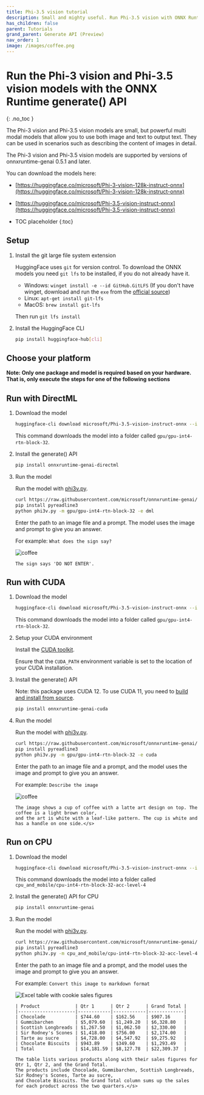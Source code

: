 ```yaml
---
title: Phi-3.5 vision tutorial
description: Small and mighty useful. Run Phi-3.5 vision with ONNX Runtime.
has_children: false
parent: Tutorials
grand_parent: Generate API (Preview)
nav_order: 1
image: /images/coffee.png
---
```


# Run the Phi-3 vision and Phi-3.5 vision models with the ONNX Runtime generate() API
{: .no_toc }

The Phi-3 vision and Phi-3.5 vision models are small, but powerful multi modal models that allow you to use both image and text to output text. They can be used in scenarios such as describing the content of images in detail.

The Phi-3 vision and Phi-3.5 vision models are supported by versions of onnxruntime-genai 0.5.1 and later.

You can download the models here:

* [https://huggingface.co/microsoft/Phi-3-vision-128k-instruct-onnx](https://huggingface.co/microsoft/Phi-3-vision-128k-instruct-onnx)
* [https://huggingface.co/microsoft/Phi-3.5-vision-instruct-onnx](https://huggingface.co/microsoft/Phi-3.5-vision-instruct-onnx)


* TOC placeholder
{:toc}

## Setup

1. Install the git large file system extension

   HuggingFace uses `git` for version control. To download the ONNX models you need `git lfs` to be installed, if you do not already have it.

   * Windows: `winget install -e --id GitHub.GitLFS` (If you don't have winget, download and run the `exe` from the [official source](https://docs.github.com/en/repositories/working-with-files/managing-large-files/installing-git-large-file-storage?platform=windows))
   * Linux: `apt-get install git-lfs`
   * MacOS: `brew install git-lfs`

   Then run `git lfs install`

2. Install the HuggingFace CLI

   ```bash
   pip install huggingface-hub[cli]
   ```

## Choose your platform
 
**Note: Only one package and model is required based on your hardware. That is, only execute the steps for one of the following sections**


## Run with DirectML

1. Download the model

   ```bash
   huggingface-cli download microsoft/Phi-3.5-vision-instruct-onnx --include gpu/gpu-int4-rtn-block-32/* --local-dir .
   ```

   This command downloads the model into a folder called `gpu/gpu-int4-rtn-block-32`.

2. Install the generate() API

   ```bash
   pip install onnxruntime-genai-directml
   ```

3. Run the model

   Run the model with [phi3v.py](https://github.com/microsoft/onnxruntime-genai/blob/main/examples/python/phi3v.py).

   ```bash
   curl https://raw.githubusercontent.com/microsoft/onnxruntime-genai/main/examples/python/phi3v.py -o phi3v.py
   pip install pyreadline3
   python phi3v.py -m gpu/gpu-int4-rtn-block-32 -e dml
   ```

   Enter the path to an image file and a prompt. The model uses the image and prompt to give you an answer.

   For example: `What does the sign say?`

   ![coffee](../../../images/nashville.jpg)

   ```
   The sign says 'DO NOT ENTER'.
   ```

## Run with CUDA

1. Download the model

   ```bash
   huggingface-cli download microsoft/Phi-3.5-vision-instruct-onnx --include gpu/gpu-int4-rtn-block-32/* --local-dir .
   ```
   
   This command downloads the model into a folder called `gpu/gpu-int4-rtn-block-32`.

2. Setup your CUDA environment

   Install the [CUDA toolkit](https://developer.nvidia.com/cuda-toolkit-archive).

   Ensure that the `CUDA_PATH` environment variable is set to the location of your CUDA installation.


3. Install the generate() API

   Note: this package uses CUDA 12. To use CUDA 11, you need to [build and install from source](../howto/build-from-source.md).

   ```bash
   pip install onnxruntime-genai-cuda
   ```

4. Run the model

   Run the model with [phi3v.py](https://github.com/microsoft/onnxruntime-genai/blob/main/examples/python/phi3v.py).

   ```bash
   curl https://raw.githubusercontent.com/microsoft/onnxruntime-genai/main/examples/python/phi3v.py -o phi3v.py
   pip install pyreadline3
   python phi3v.py -m gpu/gpu-int4-rtn-block-32 -e cuda
   ```

   Enter the path to an image file and a prompt, and the model uses the image and prompt to give you an answer.

   For example: `Describe the image`

   ![coffee](../../../images/coffee.png)

   ```
   The image shows a cup of coffee with a latte art design on top. The coffee is a light brown color,
   and the art is white with a leaf-like pattern. The cup is white and has a handle on one side.</s>
   ```

## Run on CPU

1. Download the model

   ```bash
   huggingface-cli download microsoft/Phi-3.5-vision-instruct-onnx --include cpu_and_mobile/cpu-int4-rtn-block-32-acc-level-4/* --local-dir .
   ```

   This command downloads the model into a folder called `cpu_and_mobile/cpu-int4-rtn-block-32-acc-level-4`

2. Install the generate() API for CPU
   
   ```bash
   pip install onnxruntime-genai
   ```

3. Run the model

   Run the model with [phi3v.py](https://github.com/microsoft/onnxruntime-genai/blob/main/examples/python/phi3v.py).

   ```bash
   curl https://raw.githubusercontent.com/microsoft/onnxruntime-genai/main/examples/python/phi3v.py -o phi3v.py
   pip install pyreadline3
   python phi3v.py -m cpu_and_mobile/cpu-int4-rtn-block-32-acc-level-4 -e cpu
   ```

   Enter the path to an image file and a prompt, and the model uses the image and prompt to give you an answer.

   For example: `Convert this image to markdown format`

   ![Excel table with cookie sales figures](../../../images/table.png)

   ```
   | Product             | Qtr 1      | Qtr 2      | Grand Total |
   |---------------------|------------|------------|-------------|
   | Chocolade           | $744.60    | $162.56    | $907.16     |
   | Gummibarchen        | $5,079.60  | $1,249.20  | $6,328.80   |
   | Scottish Longbreads | $1,267.50  | $1,062.50  | $2,330.00   |
   | Sir Rodney's Scones | $1,418.00  | $756.00    | $2,174.00   |
   | Tarte au sucre      | $4,728.00  | $4,547.92  | $9,275.92   |
   | Chocolate Biscuits  | $943.89    | $349.60    | $1,293.49   |
   | Total               | $14,181.59 | $8,127.78  | $22,309.37  |

   The table lists various products along with their sales figures for Qtr 1, Qtr 2, and the Grand Total.
   The products include Chocolade, Gummibarchen, Scottish Longbreads, Sir Rodney's Scones, Tarte au sucre,
   and Chocolate Biscuits. The Grand Total column sums up the sales for each product across the two quarters.</s>
   ```
